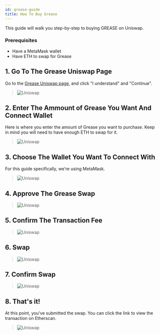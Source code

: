 ```yaml
---
id: grease-guide 
title: How To Buy Grease 
---
```


This guide will walk you step-by-step to buying GREASE on Uniswap.

### Prerequisites
- Have a MetaMask wallet
- Have ETH to swap for Grease

## 1. Go To The Grease Uniswap Page
Go to the [Grease Uniswap page](https://uniswap.exchange/swap?inputCurrency=0x617f2b3558604708288ab0454c4e7771ea7c712c), and click "I understand" and "Continue".

> ![Uniswap](/img/uniswap-1.png)

## 2. Enter The Ammount of Grease You Want And Connect Wallet
Here is where you enter the amount of Grease you want to purchase. Keep in mind you will need to have enough ETH to swap for it.

> ![Uniswap](/img/uniswap-2.png)

## 3. Choose The Wallet You Want To Connect With
For this guide specifically, we're using MetaMask.

> ![Uniswap](/img/uniswap-3.png)

## 4. Approve The Grease Swap
> ![Uniswap](/img/uniswap-4.png)

## 5. Confirm The Transaction Fee
> ![Uniswap](/img/uniswap-5.png)

## 6. Swap
> ![Uniswap](/img/uniswap-6.png)

## 7. Confirm Swap
> ![Uniswap](/img/uniswap-7.png)

## 8. That's it!
At this point, you've submitted the swap. You can click the link to view the transaction on Etherscan.

> ![Uniswap](/img/uniswap-8.png)
